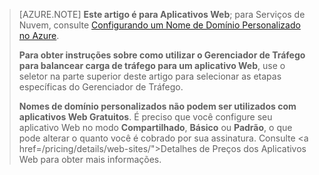 ﻿> [AZURE.NOTE] **Este artigo é para Aplicativos Web**; para Serviços de Nuvem, consulte <a href="/develop/net/common-tasks/custom-dns/">Configurando um Nome de Domínio Personalizado no Azure</a>.
>
> **Para obter instruções sobre como utilizar o Gerenciador de Tráfego para balancear carga de tráfego para um aplicativo Web**, use o seletor na parte superior deste artigo para selecionar as etapas específicas do Gerenciador de Tráfego.
>
> **Nomes de domínio personalizados não podem ser utilizados com aplicativos Web Gratuitos**. É preciso que você configure seu aplicativo Web no modo **Compartilhado**, **Básico** ou **Padrão**, o que pode alterar o quanto você é cobrado por sua assinatura. Consulte <a href=/pricing/details/web-sites/">Detalhes de Preços dos Aplicativos Web</a> para obter mais informações.
<!--HONumber=52--> 
